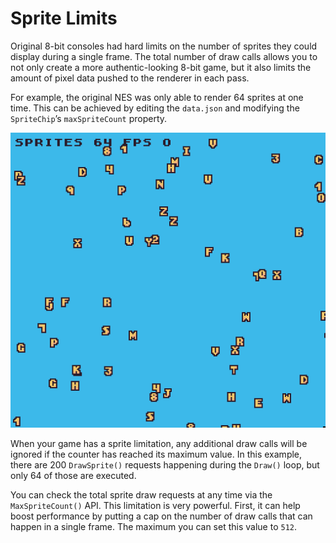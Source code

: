 # Sprite Limits

Original 8-bit consoles had hard limits on the number of sprites they could display during a single frame. The total number of draw calls allows you to not only create a more authentic-looking 8-bit game, but it also limits the amount of pixel data pushed to the renderer in each pass. 

For example, the original NES was only able to render 64 sprites at one time. This can be achieved by editing the `data.json` and modifying the `SpriteChip`’s `maxSpriteCount` property. 

<p style="text-align:center"><img src="images/SpriteLimits_image_0.gif" /></p>

When your game has a sprite limitation, any additional draw calls will be ignored if the counter has reached its maximum value. In this example, there are 200 `DrawSprite()` requests happening during the `Draw()` loop, but only 64 of those are executed.

You can check the total sprite draw requests at any time via the `MaxSpriteCount()` API. This limitation is very powerful. First, it can help boost performance by putting a cap on the number of draw calls that can happen in a single frame. The maximum you can set this value to `512`.


